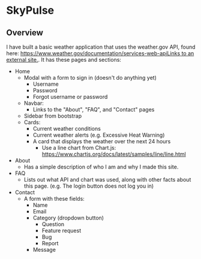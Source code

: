 # SkyPulse
## Overview

I have built a basic weather application that uses the weather.gov API, found here: [https://www.weather.gov/documentation/services-web-apiLinks to an external site.](https://www.weather.gov/documentation/services-web-api). It has these pages and sections:

* Home
    * Modal with a form to sign in (doesn't do anything yet)
        * Username
        * Password
        * Forgot username or password
    * Navbar:
        * Links to the "About", "FAQ", and "Contact" pages
    * Sidebar from bootstrap
    * Cards:
        * Current weather conditions
        * Current weather alerts (e.g. Excessive Heat Warning)
        * A card that displays the weather over the next 24 hours
            * Use a line chart from Chart.js: https://www.chartjs.org/docs/latest/samples/line/line.html
* About
    * Has a simple description of who I am and why I made this site.
* FAQ
    * Lists out what API and chart was used, along with other facts about this page. (e.g. The login button does not log you in)
* Contact
    * A form with these fields:
        * Name
        * Email
        * Category (dropdown button)
            * Question
            * Feature request
            * Bug
            * Report
        * Message
